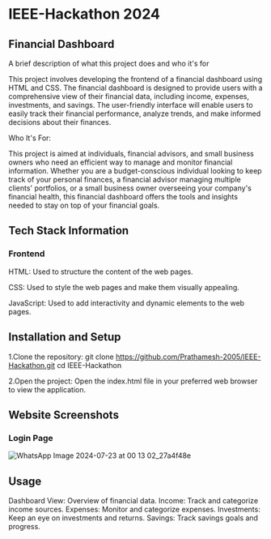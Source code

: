 # IEEE-Hackathon 2024
## Financial Dashboard

A brief description of what this project does and who it's for

This project involves developing the frontend of a financial dashboard using HTML and CSS. The financial dashboard is designed to provide users with a comprehensive view of their financial data, including income, expenses, investments, and savings. The user-friendly interface will enable users to easily track their financial performance, analyze trends, and make informed decisions about their finances.

Who It's For:

This project is aimed at individuals, financial advisors, and small business owners who need an efficient way to manage and monitor financial information. Whether you are a budget-conscious individual looking to keep track of your personal finances, a financial advisor managing multiple clients' portfolios, or a small business owner overseeing your company's financial health, this financial dashboard offers the tools and insights needed to stay on top of your financial goals.

## Tech Stack Information

### Frontend
HTML: Used to structure the content of the web pages.

CSS: Used to style the web pages and make them visually appealing.

JavaScript: Used to add interactivity and dynamic elements to the web pages.

## Installation and Setup

1.Clone the repository:
git clone https://github.com/Prathamesh-2005/IEEE-Hackathon.git
cd IEEE-Hackathon

2.Open the project:
Open the index.html file in your preferred web browser to view the application.

## Website Screenshots

### Login Page

![WhatsApp Image 2024-07-23 at 00 13 02_27a4f48e](https://github.com/user-attachments/assets/27eee55d-67cb-40aa-98fd-b8c888aae412)

## Usage
Dashboard View: Overview of financial data.
Income: Track and categorize income sources.
Expenses: Monitor and categorize expenses.
Investments: Keep an eye on investments and returns.
Savings: Track savings goals and progress.

